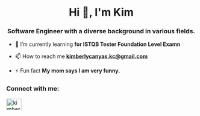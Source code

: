 <h1 align="center">Hi 👋, I'm Kim</h1>
<h3 align="center">Software Engineer  with a diverse background in various fields.</h3>

- 🌱 I’m currently learning **for ISTQB Tester Foundation Level Examn**

- 📫 How to reach me **kimberlycanyas.kc@gmail.com**

- ⚡ Fun fact **My mom says I am very funny.**

<h3 align="left">Connect with me:</h3>
<p align="left">
<a href="https://linkedin.com/in/kimberlycanas" target="blank"><img align="center" src="https://raw.githubusercontent.com/rahuldkjain/github-profile-readme-generator/master/src/images/icons/Social/linked-in-alt.svg" alt="kimberlycanas" height="30" width="40" /></a>
</p>
